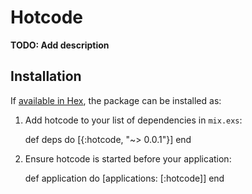 # Hotcode

**TODO: Add description**

## Installation

If [available in Hex](https://hex.pm/docs/publish), the package can be installed as:

  1. Add hotcode to your list of dependencies in `mix.exs`:

        def deps do
          [{:hotcode, "~> 0.0.1"}]
        end

  2. Ensure hotcode is started before your application:

        def application do
          [applications: [:hotcode]]
        end

